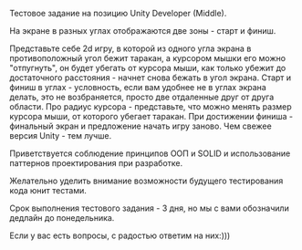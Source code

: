 Тестовое задание на позицию Unity Developer (Middle). 


На экране в разных углах отображаются две зоны - старт и финиш. 

Представьте себе 2d игру, в которой из одного угла экрана в противоположный угол бежит таракан, 
а курсором мышки его можно "отпугнуть", он будет убегать от курсора мыши, как только убежит до достаточного расстояния - начнет снова бежать в угол экрана. 
Старт и финиш в углах - условность, если вам удобнее не в углах экрана делать, это не возбраняется, просто две отдаленные друг от друга области. 
Про радиус курсора - представьте, что можно менять размер курсора мыши, от которого убегает таракан. 
При достижении финиша - финальный экран и предложение начать игру заново. 
Чем свежее версия Unity - тем лучше.


Приветствуется соблюдение принципов ООП и SOLID и использование паттернов проектирования при разработке.

Желательно уделить внимание возможности будущего тестирования кода юнит тестами.

Срок выполнения тестового задания - 3 дня, но мы с вами обозначили дедлайн до понедельника.

Если у вас есть вопросы, с радостью ответим на них:)))
